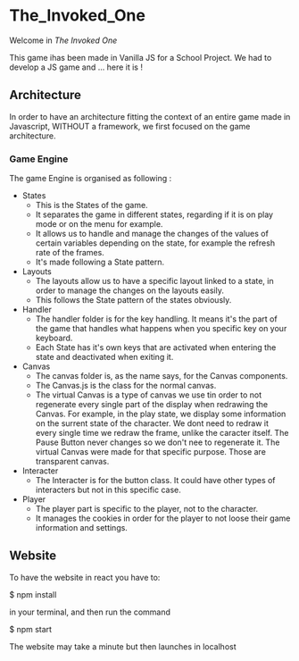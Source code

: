 # The_Invoked_One
  
Welcome in *The Invoked One*

This game ihas been made in Vanilla JS for a School Project.
We had to develop a JS game and ... here it is !
 
## Architecture 
 
In order to have an architecture fitting the context of an entire game made in Javascript, WITHOUT a framework, we first focused on the game architecture. 

### Game Engine
The game Engine is organised as following : 
- States
    - This is the States of the game. 
    - It separates the game in different states, regarding if it is on play mode or on the menu for example.
    - It allows us to handle and manage the changes of the values of certain variables depending on the state, for example the refresh rate of the frames.
    - It's made following a State pattern.
- Layouts
    - The layouts allow us to have a specific layout linked to a state, in order to manage the changes on the layouts easily.
    - This follows the State pattern of the states obviously.
- Handler
    - The handler folder is for the key handling. It means it's the part of the game that handles what happens when you specific key on your keyboard. 
    - Each State has it's own keys that are activated when entering the state and deactivated when exiting it.
- Canvas
    - The canvas folder is, as the name says, for the Canvas components. 
    - The Canvas.js is the class for the normal canvas.
    - The virtual Canvas is a type of canvas we use tin order to not regenerate every single part of the display when redrawing the Canvas. For example, in the play state, we display some information on the surrent state of the character. We dont need to redraw it every single time we redraw the frame, unlike the caracter itself. The Pause Button never changes so we don't nee to regenerate it. The virtual Canvas were made for that specific purpose. Those are transparent canvas.
- Interacter
    - The Interacter is for the button class. It could have other types of interacters but not in this specific case. 
- Player
    - The player part is specific to the player, not to the character.
    - It manages the cookies in order for the player to not loose their game information and settings. 

## Website

To have the website in react you have to:

$ npm install

in your terminal, and then run the command

$ npm start

The website may take a minute but then launches in localhost


## 

